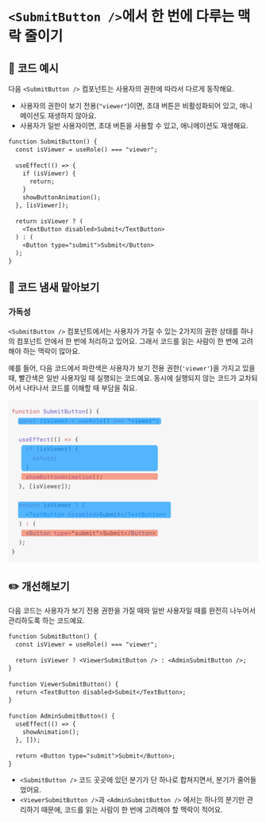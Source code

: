 # `<SubmitButton />`에서 한 번에 다루는 맥락 줄이기

<div style="margin-top: 16px">
<Badge type="info" text="가독성" />
</div>

## 📝 코드 예시

다음 `<SubmitButton />` 컴포넌트는 사용자의 권한에 따라서 다르게 동작해요. 

- 사용자의 권한이 보기 전용(`"viewer"`)이면, 초대 버튼은 비활성화되어 있고, 애니메이션도 재생하지 않아요.
- 사용자가 일반 사용자이면, 초대 버튼을 사용할 수 있고, 애니메이션도 재생해요.

```tsx
function SubmitButton() {
  const isViewer = useRole() === "viewer";

  useEffect(() => {
    if (isViewer) {
      return;
    }
    showButtonAnimation();
  }, [isViewer]);

  return isViewer ? (
    <TextButton disabled>Submit</TextButton>
  ) : (
    <Button type="submit">Submit</Button>
  );
}
```

## 👃 코드 냄새 맡아보기

### 가독성

`<SubmitButton />` 컴포넌트에서는 사용자가 가질 수 있는 2가지의 권한 상태를 하나의 컴포넌트 안에서 한 번에 처리하고 있어요. 
그래서 코드를 읽는 사람이 한 번에 고려해야 하는 맥락이 많아요. 

예를 들어, 다음 코드에서 파란색은 사용자가 보기 전용 권한(`'viewer'`)을 가지고 있을 때, 빨간색은 일반 사용자일 때 실행되는 코드예요. 
동시에 실행되지 않는 코드가 교차되어서 나타나서 코드를 이해할 때 부담을 줘요.

![](../../images/examples/submit-button.png)

## ✏️ 개선해보기

다음 코드는 사용자가 보기 전용 권한을 가질 때와 일반 사용자일 때를 완전히 나누어서 관리하도록 하는 코드예요. 

```tsx
function SubmitButton() {
  const isViewer = useRole() === "viewer";

  return isViewer ? <ViewerSubmitButton /> : <AdminSubmitButton />;
}

function ViewerSubmitButton() {
  return <TextButton disabled>Submit</TextButton>;
}

function AdminSubmitButton() {
  useEffect(() => {
    showAnimation();
  }, []);

  return <Button type="submit">Submit</Button>;
}
```

- `<SubmitButton />` 코드 곳곳에 있던 분기가 단 하나로 합쳐지면서, 분기가 줄어들었어요.
- `<ViewerSubmitButton />`과 `<AdminSubmitButton />` 에서는 하나의 분기만 관리하기 때문에, 코드를 읽는 사람이 한 번에 고려해야 할 맥락이 적어요.